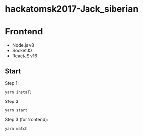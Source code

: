 # hackatomsk2017-Jack_siberian

# Frontend
* Node.js v8
* Socket.IO
* ReactJS v16

## Start
Step 1:
```
yarn install
```

Step 2:
```
yarn start
```

Step 3 (for frontend):
```
yarn watch
```
